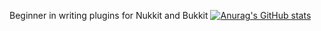 Beginner in writing plugins for Nukkit and Bukkit
[![Anurag's GitHub stats](https://github-readme-stats.vercel.app/api?indianbartonka=anuraghazra)](https://github.com/anuraghazra/github-readme-stats)
